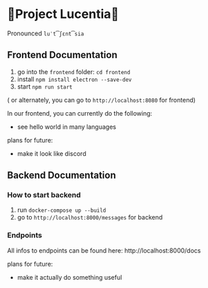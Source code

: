 # 🌟Project Lucentia🌟

Pronounced `luˈt͡ʃɛnt͡sia`

## Frontend Documentation

1. go into the `frontend` folder: `cd frontend`
2. install `npm install electron --save-dev`
3. start `npm run start`

( or alternately, you can go to `http://localhost:8080` for frontend)

In our frontend, you can currently do the following:

- see hello world in many languages

plans for future:

- make it look like discord

## Backend Documentation

### How to start backend

1. run `docker-compose up --build`
2. go to `http://localhost:8000/messages` for backend

### Endpoints

All infos to endpoints can be found here: http://localhost:8000/docs

plans for future:

- make it actually do something useful
